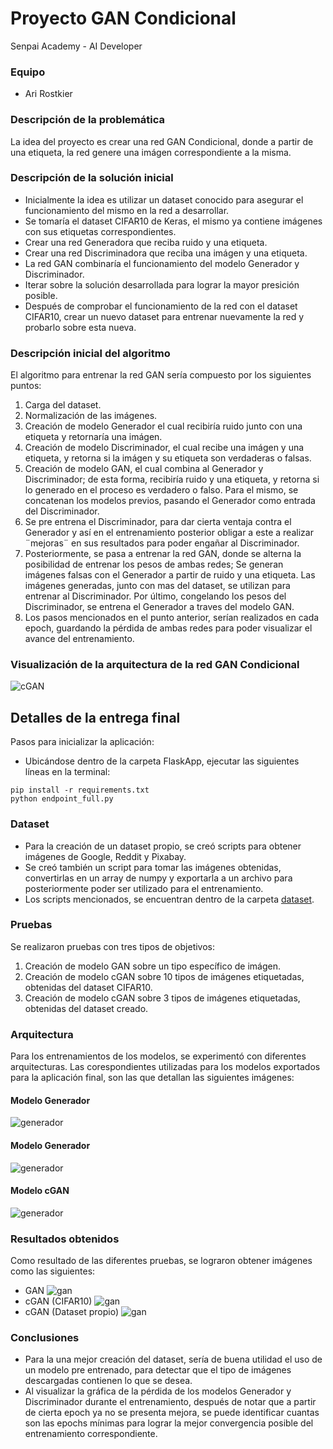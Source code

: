 # Proyecto GAN Condicional
Senpai Academy - AI Developer 

### Equipo
- Ari Rostkier

### Descripción de la problemática
La idea del proyecto es crear una red GAN Condicional, 
donde a partir de una etiqueta, la red genere una imágen correspondiente a la misma.

### Descripción de la solución inicial

<ul>
    <li>Inicialmente la idea es utilizar un dataset conocido para asegurar el funcionamiento del mismo en la red a desarrollar.</li> 
    <li>Se tomaría el dataset CIFAR10 de Keras, el mismo ya contiene imágenes con sus etiquetas correspondientes.</li>
    <li>Crear una red Generadora que reciba ruido y una etiqueta.</li>
    <li>Crear una red Discriminadora que reciba una imágen y una etiqueta.</li>
    <li>La red GAN combinaría el funcionamiento del modelo Generador y Discriminador.</li>
    <li>Iterar sobre la solución desarrollada para lograr la mayor presición posible.</li>
    <li>Después de comprobar el funcionamiento de la red con el dataset CIFAR10, crear un nuevo dataset para entrenar nuevamente la red y probarlo sobre esta nueva.</li>
</ul>

### Descripción inicial del algoritmo

El algoritmo para entrenar la red GAN sería compuesto por los siguientes puntos:

<ol>
    <li>Carga del dataset.</li>
    <li>Normalización de las imágenes.</li>
    <li>Creación de modelo Generador el cual recibiría ruido junto con una etiqueta y retornaría una imágen.</li>
    <li>Creación de modelo Discriminador, el cual recibe una imágen y una etiqueta, y retorna si la imágen y su etiqueta son verdaderas o falsas.</li>
    <li>Creación de modelo GAN, el cual combina al Generador y Discriminador; de esta forma, recibiría ruido y una etiqueta, y retorna si lo generado en el proceso es verdadero o falso.
        Para el mismo, se concatenan los modelos previos, pasando el Generador como entrada del Discriminador.</li>
    <li>Se pre entrena el Discriminador, para dar cierta ventaja contra el Generador y así en el entrenamiento posterior obligar a este a realizar ¨mejoras¨ en sus resultados para poder engañar al Discriminador.</li>
    <li>Posteriormente, se pasa a entrenar la red GAN, donde se alterna la posibilidad de entrenar los pesos de ambas redes; Se generan imágenes falsas con el Generador a partir de ruido y una etiqueta. Las imágenes generadas, junto con mas del dataset, se utilizan para entrenar al Discriminador.
        Por último, congelando los pesos del Discriminador, se entrena el Generador a traves del modelo GAN.</li>
    <li>Los pasos mencionados en el punto anterior, serían realizados en cada epoch, guardando la pérdida de ambas redes para poder visualizar el avance del entrenamiento.</li>    
</ol>

### Visualización de la arquitectura de la red GAN Condicional

![cGAN](/images/cGAN.png)

## Detalles de la entrega final

Pasos para inicializar la aplicación:
- Ubicándose dentro de la carpeta FlaskApp, ejecutar las siguientes líneas en la terminal:
```
pip install -r requirements.txt
python endpoint_full.py
```


### Dataset
- Para la creación de un dataset propio, se creó scripts para obtener imágenes de Google, Reddit y Pixabay.
- Se creó también un script para tomar las imágenes obtenidas, convertirlas en un array de numpy y exportarla a un archivo para posteriormente poder ser utilizado para el entrenamiento.
- Los scripts mencionados, se encuentran dentro de la carpeta [dataset](/dataset).

### Pruebas
Se realizaron pruebas con tres tipos de objetivos:
<ol>
    <li>Creación de modelo GAN sobre un tipo específico de imágen.</li>
    <li>Creación de modelo cGAN sobre 10 tipos de imágenes etiquetadas, obtenidas del dataset CIFAR10.</li>
    <li>Creación de modelo cGAN sobre 3 tipos de imágenes etiquetadas, obtenidas del dataset creado.</li>
</ol>

### Arquitectura
Para los entrenamientos de los modelos, se experimentó con diferentes arquitecturas. Las corespondientes utilizadas para los modelos exportados para la aplicación final, son las que detallan las siguientes imágenes:

#### Modelo Generador
![generador](/images/generator_plot.png)

#### Modelo Generador
![generador](/images/discriminator_plot.png) 

#### Modelo cGAN
![generador](/images/gan_plot.png)  

### Resultados obtenidos
Como resultado de las diferentes pruebas, se lograron obtener imágenes como las siguientes:
- GAN
![gan](/images/result_horses.png)
- cGAN (CIFAR10)
![gan](/images/result_cgan.png)
- cGAN (Dataset propio)
![gan](/images/result_cgan_own.png)

### Conclusiones
- Para la una mejor creación del dataset, sería de buena utilidad el uso de un modelo pre entrenado, para detectar que el tipo de imágenes descargadas contienen lo que se desea.
- Al visualizar la gráfica de la pérdida de los modelos Generador y Discriminador durante el entrenamiento, después de notar que a partir de cierta epoch ya no se presenta mejora, se puede identificar cuantas son las epochs mínimas para lograr la mejor convergencia posible del entrenamiento correspondiente.